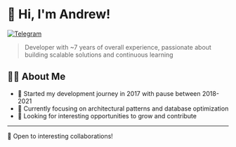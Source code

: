 # 👋 Hi, I'm Andrew!

[![Telegram](https://img.shields.io/badge/Telegram-2CA5E0?style=for-the-badge&logo=telegram&logoColor=white)](https://t.me/neokofg)

> Developer with ~7 years of overall experience, passionate about building scalable solutions and continuous learning

## 👨‍💻 About Me

- 🚀 Started my development journey in 2017 with pause between 2018-2021
- 🌱 Currently focusing on architectural patterns and database optimization
- 🎯 Looking for interesting opportunities to grow and contribute
  
---

💼 Open to interesting collaborations!
